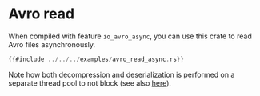 # Avro read

When compiled with feature `io_avro_async`, you can use this crate to read Avro files
asynchronously.

```rust
{{#include ../../../examples/avro_read_async.rs}}
```

Note how both decompression and deserialization is performed on a separate thread pool to not
block (see also [here](https://ryhl.io/blog/async-what-is-blocking/)).
